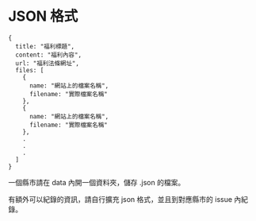 # JSON 格式

    {
      title: "福利標題",
      content: "福利內容",
      url: "福利法條網址",
      files: [
        {
          name: "網站上的檔案名稱",
          filename: "實際檔案名稱"
        },
        {
          name: "網站上的檔案名稱",
          filename: "實際檔案名稱"
        },
        .
        .
        .
      ]
    }

一個縣市請在 data 內開一個資料夾，儲存 .json 的檔案。

有額外可以紀錄的資訊，請自行擴充 json 格式，並且到對應縣市的 issue 內紀錄。